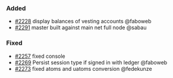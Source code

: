 ### Added

- [\#2228](https://github.com/cosmos/voyager/issues/2228) display balances of vesting accounts @faboweb
- [\#2291](https://github.com/cosmos/voyager/pull/2291) master built against main net full node @sabau

### Fixed

- [\#2257](https://github.com/cosmos/voyager/pull/2257) fixed console
- [\#2269](https://github.com/cosmos/voyager/pull/2269) Persist session type if signed in with ledger @faboweb
- [\#2273](https://github.com/cosmos/voyager/issues/2273) fixed atoms and uatoms conversion @fedekunze
